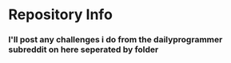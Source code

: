 # Repository Info

### I'll post any challenges i do from the dailyprogrammer subreddit on here seperated by folder

